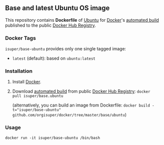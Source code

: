 ## Base and latest Ubuntu OS image

This repository contains **Dockerfile** of [Ubuntu](http://www.ubuntu.com/) for [Docker](https://www.docker.com/)'s [automated build](https://registry.hub.docker.com/u/isuper/base-ubuntu/) published to the public [Docker Hub Registry](https://registry.hub.docker.com/).

### Docker Tags

`isuper/base-ubuntu` provides only one single tagged image:

* `latest` (default): based on `ubuntu:latest`

### Installation

1. Install [Docker](https://www.docker.com/).

2. Download [automated build](https://registry.hub.docker.com/u/isuper/base.ubuntu/) from public [Docker Hub Registry](https://registry.hub.docker.com/): `docker pull isuper/base.ubuntu`

    (alternatively, you can build an image from Dockerfile: `docker build -t="isuper/base-ubuntu" github.com/orgisuper/docker/tree/master/base/ubuntu`)

### Usage

    docker run -it isuper/base-ubuntu /bin/bash
